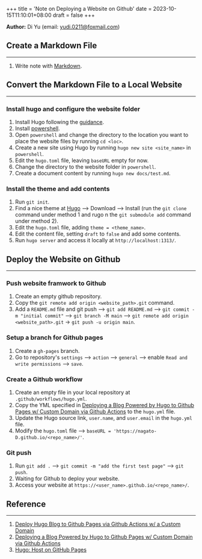 +++
title = 'Note on Deploying a Website on Github'
date = 2023-10-15T11:10:01+08:00
draft = false
+++

**Author:** Di Yu (email: yudi.0211@foxmail.com)

## Create a Markdown File
---
1. Write note with [Markdown](https://en.wikipedia.org/wiki/Markdown).

## Convert the Markdown File to a Local Website
---
### Install hugo and configure the website folder
1. Install Hugo following the [guidance](https://gohugo.io/installation/).
2. Install [powershell](https://learn.microsoft.com/en-us/powershell/scripting/install/installing-powershell-on-windows?view=powershell-7.3).
3. Open `powershell` and change the directory to the location you want to place the website files by running `cd <loc>`.
4. Create a new site using Hugo by running `hugo new site <site_name>` in `powershell`.
5. Edit the `hugo.toml` file, leaving `baseURL` empty for now.
6. Change the directory to the website folder in `powershell`.
7. Create a document content by running `hugo new docs/test.md`.

### Install the theme and add contents
1. Run `git init`.
2. Find a nice theme at [Hugo](https://themes.gohugo.io/) --> Download --> Install (run the `git clone` command under method 1 and rugo n the `git submodule add` command under method 2).
3. Edit the `hugo.toml` file, adding `theme = <theme_name>`.
4. Edit the content file, setting `draft` to `false` and add some contents.
5. Run `hugo server` and access it locally at `http://localhost:1313/`.

## Deploy the Website on Github
---
### Push website framwork to Github
1. Create an empty github repository.
2. Copy the `git remote add origin <website_path>.git` command.
3. Add a `README.md` file and git push --> `git add README.md` --> `git commit -m "initial commit"` --> `git branch -M main` --> `git remote add origin <website_path>.git` -> `git push -u origin main`.

### Setup a branch for Github pages
1. Create a `gh-pages` branch.
2. Go to repository's `settings` --> `action` --> `general` --> enable `Read and write permissions` --> `save`.

### Create a Github workflow
1. Create an empty file in your local repository at `.github/workflows/hugo.yml`.
2. Copy the YML specified in [Deploying a Blog Powered by Hugo to Github Pages w/ Custom Domain via Github Actions](https://theplaybook.dev/docs/deploy-hugo-to-github-pages/) to the `hugo.yml` file.
3. Update the Hugo source link, `user.name`, and `user.email` in the `hugo.yml` file.
4. Modify the `hugo.toml` file --> `baseURL = 'https://nagato-D.github.io/<repo_name>/'`.

### Git push
1. Run `git add .` --> `git commit -m "add the first test page"` --> `git push`.
2. Waiting for Github to deploy your website.
3. Access your website at `https://<user_name>.github.io/<repo_name>/`.

## Reference
---
1. [Deploy Hugo Blog to Github Pages via Github Actions w/ a Custom Domain](https://www.youtube.com/watch?v=_QSr2_pxIJs)
2. [Deploying a Blog Powered by Hugo to Github Pages w/ Custom Domain via Github Actions](https://theplaybook.dev/docs/deploy-hugo-to-github-pages/)
3. [Hugo: Host on GitHub Pages](https://gohugo.io/hosting-and-deployment/hosting-on-github/)